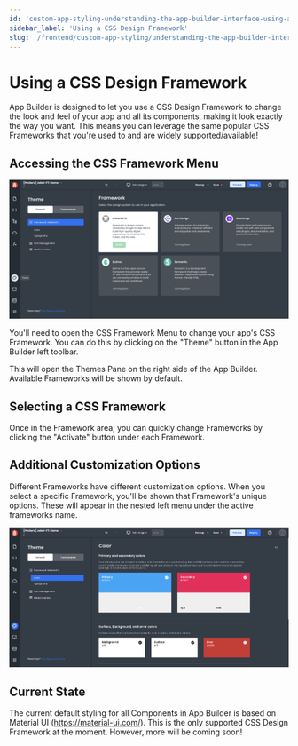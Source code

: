 ```yaml
---
id: 'custom-app-styling-understanding-the-app-builder-interface-using-a-css-design-framework'
sidebar_label: 'Using a CSS Design Framework'
slug: '/frontend/custom-app-styling/understanding-the-app-builder-interface/using-a-css-design-framework'
---
```


# Using a CSS Design Framework
App Builder is designed to let you use a CSS Design Framework to change the look and feel of your app and all its components, making it look exactly the way you want. This means you can leverage the same popular CSS Frameworks that you're used to and are widely supported/available!

## Accessing the CSS Framework Menu
![Accessing the Themes Pane](./_images/ab-custom-styles-css-1.png)

You'll need to open the CSS Framework Menu to change your app's CSS Framework. You can do this by clicking on the "Theme" button in the App Builder left toolbar.

This will open the Themes Pane on the right side of the App Builder. Available Frameworks will be shown by default.

## Selecting a CSS Framework
Once in the Framework area, you can quickly change Frameworks by clicking the "Activate" button under each Framework.

## Additional Customization Options
Different Frameworks have different customization options. When you select a specific Framework, you'll be shown that Framework's unique options. These will appear in the nested left menu under the active frameworks name.

![Color options for material UI](./_images/ab-custom-styles-1.png)

## Current State
The current default styling for all Components in App Builder is based on Material UI (https://material-ui.com/). This is the only supported CSS Design Framework at the moment. However, more will be coming soon!
